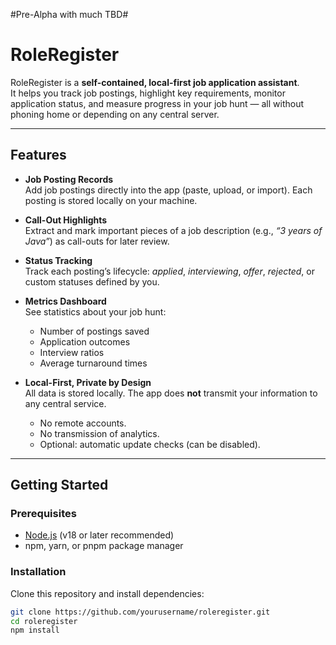 #Pre-Alpha with much TBD#

# RoleRegister

RoleRegister is a **self-contained, local-first job application assistant**.  
It helps you track job postings, highlight key requirements, monitor application status, and measure progress in your job hunt — all without phoning home or depending on any central server.

---

## Features

- **Job Posting Records**  
  Add job postings directly into the app (paste, upload, or import). Each posting is stored locally on your machine.

- **Call-Out Highlights**  
  Extract and mark important pieces of a job description (e.g., *“3 years of Java”*) as call-outs for later review.

- **Status Tracking**  
  Track each posting’s lifecycle: *applied*, *interviewing*, *offer*, *rejected*, or custom statuses defined by you.

- **Metrics Dashboard**  
  See statistics about your job hunt:  
  - Number of postings saved  
  - Application outcomes  
  - Interview ratios  
  - Average turnaround times  

- **Local-First, Private by Design**  
  All data is stored locally. The app does **not** transmit your information to any central service.  
  - No remote accounts.  
  - No transmission of analytics.  
  - Optional: automatic update checks (can be disabled).  

---

## Getting Started

### Prerequisites
- [Node.js](https://nodejs.org/) (v18 or later recommended)
- npm, yarn, or pnpm package manager

### Installation
Clone this repository and install dependencies:

```bash
git clone https://github.com/yourusername/roleregister.git
cd roleregister
npm install
